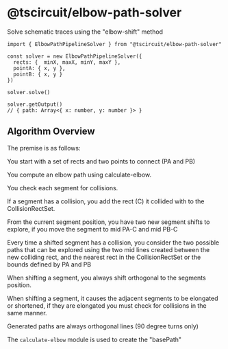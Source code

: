 # @tscircuit/elbow-path-solver

Solve schematic traces using the "elbow-shift" method

```tsx
import { ElbowPathPipelineSolver } from "@tscircuit/elbow-path-solver"

const solver = new ElbowPathPipelineSolver({
  rects: {  minX, maxX, minY, maxY },
  pointA: { x, y },
  pointB: { x, y }
})

solver.solve()

solver.getOutput()
// { path: Array<{ x: number, y: number }> }

```

## Algorithm Overview

The premise is as follows:

You start with a set of rects and two points to connect (PA and PB)

You compute an elbow path using calculate-elbow.

You check each segment for collisions.

If a segment has a collision, you add the rect (C) it collided with to the
CollisionRectSet.

From the current segment position, you have two new segment shifts to
explore, if you move the segment to mid PA-C and mid PB-C

Every time a shifted segment has a collision, you consider the two possible paths
that can be explored using the two mid lines created between the new colliding rect,
and the nearest rect in the CollisionRectSet or the bounds defined by PA and PB

When shifting a segment, you always shift orthogonal to the segments position.

When shifting a segment, it causes the adjacent segments to be elongated or shortened,
if they are elongated you must check for collisions in the same manner.

Generated paths are always orthogonal lines (90 degree turns only)

The `calculate-elbow` module is used to create the "basePath"
